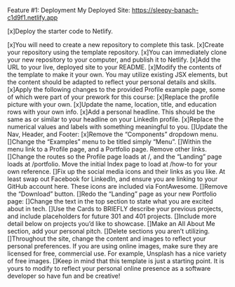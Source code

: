 Feature #1: Deployment
My Deployed Site: https://sleepy-banach-c1d9f1.netlify.app

[x]Deploy the starter code to Netlify.

[x]You will need to create a new repository to complete this task.
[x]Create your repository using the template repository.
[x]You can immediately clone your new repository to your computer, and publish it to Netlify.
[x]Add the URL to your live, deployed site to your README.
[x]Modify the contents of the template to make it your own. You may utilize existing JSX elements, but the content should be adapted to reflect your personal details and skills.
[x]Apply the following changes to the provided Profile example page, some of which were part of your prework for this course:
[x]Replace the profile picture with your own.
[x]Update the name, location, title, and education rows with your own info.
[x]Add a personal headline. This should be the same as or similar to your headline on your LinkedIn profile.
[x]Replace the numerical values and labels with something meaningful to you.
[]Update the Nav, Header, and Footer:
[x]Remove the “Components” dropdown menu.
[]Change the “Examples” menu to be titled simply “Menu”.
[]Within the menu link to a Profile page, and a Portfolio page. Remove other links.
[]Change the routes so the Profile page loads at /, and the “Landing” page loads at /portfolio. Move the initial Index page to load at /how-to for your own reference.
[]Fix up the social media icons and their links as you like. At least swap out Facebook for LinkedIn, and ensure you are linking to your GitHub account here. These icons are included via FontAwesome.
[]Remove the “Download” button.
[]Redo the “Landing” page as your new Portfolio page:
[]Change the text in the top section to state what you are excited about in tech.
[]Use the Cards to BRIEFLY describe your previous projects, and include placeholders for future 301 and 401 projects.
[]Include more detail below on projects you’d like to showcase.
[]Make an All About Me section, add your personal pitch.
[]Delete sections you aren’t utilizing.
[]Throughout the site, change the content and images to reflect your personal preferences. If you are using online images, make sure they are licensed for free, commercial use. For example, Unsplash has a nice variety of free images.
[]Keep in mind that this template is just a starting point. It is yours to modify to reflect your personal online presence as a software developer so have fun and be creative!